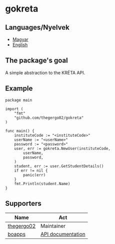 # gokreta

## Languages/Nyelvek
* [Magyar](https://github.com/thegergo02/blob/master/gokreta/README.hu_HU.md)
* [English](https://github.com/thegergo02/blob/master/gokreta/README.md)

## The package's goal
A simple abstraction to the KRÉTA API.

## Example
```golang
package main

import (
	"fmt"
	"github.com/thegergo02/gokreta"
)

func main() {
	instituteCode := "<instituteCode>"
	userName := "<userName>"
	password := "<password>"
	user, err := gokreta.NewUser(instituteCode,
		userName,
		password,
	)
	student, err := user.GetStudentDetails()
	if err != nil {
		panic(err)
	}
	fmt.Println(student.Name)
}
```

## Supporters
Name | Act
--- | ---
[thegergo02](https://github.com/thegergo02) | Maintainer
[boapps](https://github.com/boapps) | [API documentation](https://github.com/boapps/e-kreta-api-docs)
